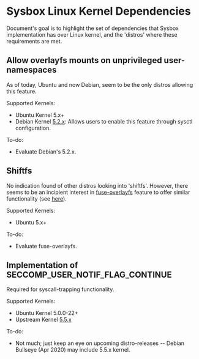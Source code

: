 # Sysbox Linux Kernel Dependencies

Document's goal is to highlight the set of dependencies that Sysbox
implementation has over Linux kernel, and the 'distros' where these
requirements are met.

## Allow overlayfs mounts on unprivileged user-namespaces

As of today, Ubuntu and now Debian, seem to be the only distros allowing this
feature.

Supported Kernels:

* Ubuntu Kernel 5.x+
* Debian Kernel [5.2.x](https://salsa.debian.org/kernel-team/linux/blob/master/debian/patches/debian/overlayfs-permit-mounts-in-userns.patch): Allows users to enable this feature through sysctl configuration.

To-do:

* Evaluate Debian's 5.2.x.

## Shiftfs

No indication found of other distros looking into 'shiftfs'. However, there
seems to be an incipient interest in [fuse-overlayfs](https://github.com/containers/fuse-overlayfs) feature to offer similar functionality (see [here](https://developers.redhat.com/blog/2019/08/14/best-practices-for-running-buildah-in-a-container/)).

Supported Kernels:

* Ubuntu 5.x+

To-do:

* Evaluate fuse-overlayfs.

## Implementation of SECCOMP_USER_NOTIF_FLAG_CONTINUE

Required for syscall-trapping functionality.

Supported Kernels:

* Ubuntu Kernel 5.0.0-22+
* Upstream Kernel [5.5.x](https://github.com/torvalds/linux/commit/fb3c5386b382d4097476ce9647260fc89b34afdb)

To-do:

* Not much; just keep an eye on upcoming distro-releases -- Debian Bullseye
(Apr 2020) may include 5.5.x kernel.